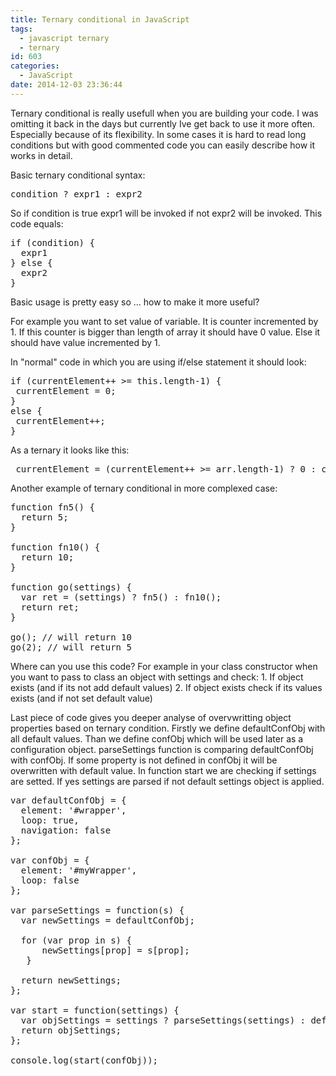 ```yaml
---
title: Ternary conditional in JavaScript
tags:
  - javascript ternary
  - ternary
id: 603
categories:
  - JavaScript
date: 2014-12-03 23:36:44
---
```


Ternary conditional is really usefull when you are building your code. I was omitting it back in the days but currently Ive get back to use it more often. Especially because of its flexibility. In some cases it is hard to read long conditions but with good commented code you can easily describe how it works in detail.

Basic ternary conditional syntax:

<pre class="lang:default decode:true " >condition ? expr1 : expr2</pre> 

So if condition is true expr1 will be invoked if not expr2 will be invoked. This code equals:

<pre class="lang:default decode:true " >if (condition) {
  expr1
} else {
  expr2
}</pre> 

Basic usage is pretty easy so ... how to make it more useful?

For example you want to set value of variable. It is counter incremented by 1\. If this counter is bigger than length of array it should have 0 value. Else it should have value incremented by 1.

In "normal" code in which you are using if/else statement it should look:

<pre class="lang:default decode:true " >if (currentElement++ &gt;= this.length-1) {
 currentElement = 0;
}
else {
 currentElement++;
}</pre> 

As a ternary it looks like this:
<pre class="lang:default decode:true " > currentElement = (currentElement++ >= arr.length-1) ? 0 : currentElement++;</pre> 

Another example of ternary conditional in more complexed case:

<pre class="lang:default decode:true " >function fn5() {
  return 5;
}

function fn10() {
  return 10;
}

function go(settings) {
  var ret = (settings) ? fn5() : fn10();
  return ret;
}

go(); // will return 10
go(2); // will return 5</pre> 

Where can you use this code? For example in your class constructor when you want to pass to class an object with settings and check:
1\. If object exists (and if its not add default values)
2\. If object exists check if its values exists (and if not set default value)

Last piece of code gives you deeper analyse of overvwritting object properties based on ternary condition. Firstly we define defaultConfObj with all default values. Than we define confObj which will be used later as a configuration object. parseSettings function is comparing defaultConfObj with confObj. If some property is not defined in confObj it will be overwritten with default value. In function start we are checking if settings are setted. If yes settings are parsed if not default settings object is applied.

<pre class="lang:default decode:true " >var defaultConfObj = {
  element: '#wrapper',
  loop: true,
  navigation: false
};

var confObj = {
  element: '#myWrapper',
  loop: false
};

var parseSettings = function(s) {
  var newSettings = defaultConfObj;

  for (var prop in s) {
      newSettings[prop] = s[prop];
   }

  return newSettings;    
};

var start = function(settings) {  
  var objSettings = settings ? parseSettings(settings) : defaultConfObj;
  return objSettings;
};

console.log(start(confObj));</pre> 